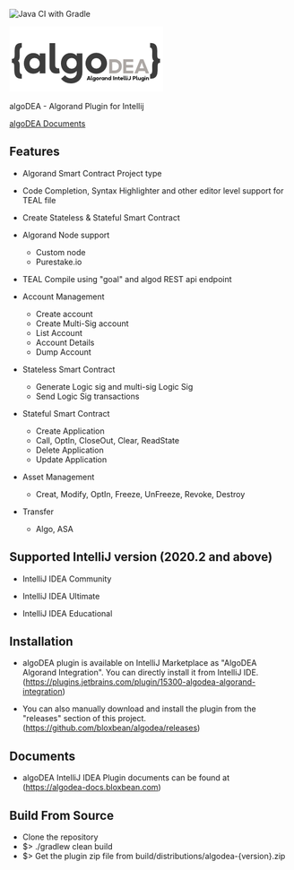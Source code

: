![Java CI with Gradle](https://github.com/bloxbean/algorand-idea-plugin/workflows/Java%20CI%20with%20Gradle/badge.svg?branch=master)

![algoDEA](https://github.com/bloxbean/algodea/raw/master/src/main/resources/icons/algorand_intellij.png)

algoDEA - Algorand Plugin for Intellij

[algoDEA Documents](https://algodea-docs.bloxbean.com)

## Features
  - Algorand Smart Contract Project type
  - Code Completion, Syntax Highlighter and other editor level support for TEAL file
  - Create Stateless & Stateful Smart Contract
  - Algorand Node support
      - Custom node
      - Purestake.io
  - TEAL Compile using "goal" and algod REST api endpoint 
  - Account Management
      - Create account
      - Create Multi-Sig account
      - List Account
      - Account Details
      - Dump Account
  - Stateless Smart Contract
      - Generate Logic sig and multi-sig Logic Sig 
      - Send Logic Sig transactions
  - Stateful Smart Contract 
      - Create Application
      - Call, OptIn, CloseOut, Clear, ReadState
      - Delete Application
      - Update Application
  - Asset Management
      - Creat, Modify, OptIn, Freeze, UnFreeze, Revoke, Destroy
      
  - Transfer 
      - Algo, ASA
      
## Supported IntelliJ version (2020.2 and above)
- IntelliJ IDEA Community

- IntelliJ IDEA Ultimate

- IntelliJ IDEA Educational      

## Installation
- algoDEA plugin is available on IntelliJ Marketplace as "AlgoDEA Algorand Integration". You can directly install it from IntelliJ IDE.
(https://plugins.jetbrains.com/plugin/15300-algodea-algorand-integration)

- You can also manually download and install the plugin from the "releases" section of this project.
(https://github.com/bloxbean/algodea/releases)


## Documents

* algoDEA IntelliJ IDEA Plugin documents can be found at  (https://algodea-docs.bloxbean.com)

## Build From Source
* Clone the repository
* $> ./gradlew clean build
* $> Get the plugin zip file from build/distributions/algodea-{version}.zip 

